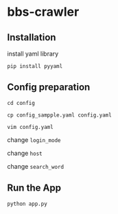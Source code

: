 # bbs-crawler

## Installation

install yaml library

`pip install pyyaml`

## Config preparation

`cd config`

`cp config_sampple.yaml config.yaml`

`vim config.yaml`

change `login_mode`

change `host`

change `search_word`

## Run the App

`python app.py`

